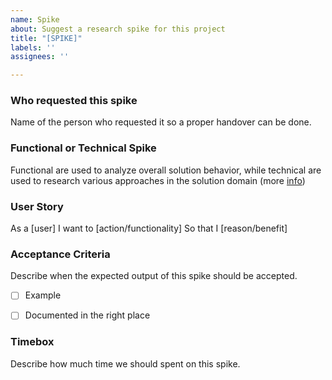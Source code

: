 ```yaml
---
name: Spike
about: Suggest a research spike for this project
title: "[SPIKE]"
labels: ''
assignees: ''

---
```


### **Who requested this spike**
Name of the person who requested it so a proper handover can be done. 

### **Functional or Technical Spike**
Functional are used to analyze overall solution behavior, while technical are used to research various approaches in the solution domain (more [info](https://www.scaledagileframework.com/spikes/))

### **User Story**
As a [user]
I want to [action/functionality]
So that I [reason/benefit]

### **Acceptance Criteria**
Describe when the expected output of this spike should be accepted.
- [ ] Example
- [ ] Documented in the right place


### **Timebox**
Describe how much time we should spent on this spike.
